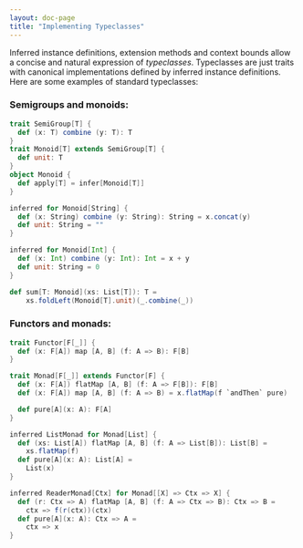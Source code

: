 ```yaml
---
layout: doc-page
title: "Implementing Typeclasses"
---
```


Inferred instance definitions, extension methods and context bounds
allow a concise and natural expression of _typeclasses_. Typeclasses are just traits
with canonical implementations defined by inferred instance definitions. Here are some examples of standard typeclasses:

### Semigroups and monoids:

```scala
trait SemiGroup[T] {
  def (x: T) combine (y: T): T
}
trait Monoid[T] extends SemiGroup[T] {
  def unit: T
}
object Monoid {
  def apply[T] = infer[Monoid[T]]
}

inferred for Monoid[String] {
  def (x: String) combine (y: String): String = x.concat(y)
  def unit: String = ""
}

inferred for Monoid[Int] {
  def (x: Int) combine (y: Int): Int = x + y
  def unit: String = 0
}

def sum[T: Monoid](xs: List[T]): T =
    xs.foldLeft(Monoid[T].unit)(_.combine(_))
```

### Functors and monads:

```scala
trait Functor[F[_]] {
  def (x: F[A]) map [A, B] (f: A => B): F[B]
}

trait Monad[F[_]] extends Functor[F] {
  def (x: F[A]) flatMap [A, B] (f: A => F[B]): F[B]
  def (x: F[A]) map [A, B] (f: A => B) = x.flatMap(f `andThen` pure)

  def pure[A](x: A): F[A]
}

inferred ListMonad for Monad[List] {
  def (xs: List[A]) flatMap [A, B] (f: A => List[B]): List[B] =
    xs.flatMap(f)
  def pure[A](x: A): List[A] =
    List(x)
}

inferred ReaderMonad[Ctx] for Monad[[X] => Ctx => X] {
  def (r: Ctx => A) flatMap [A, B] (f: A => Ctx => B): Ctx => B =
    ctx => f(r(ctx))(ctx)
  def pure[A](x: A): Ctx => A =
    ctx => x
}
```
